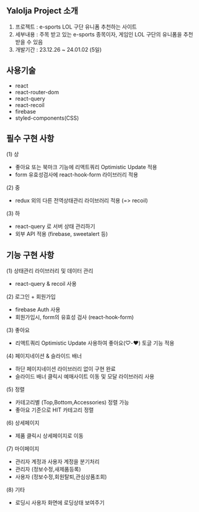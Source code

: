 Yalolja Project 소개    
-------  
1. 프로젝트 : e-sports LOL 구단 유니폼 추천하는 사이트
2. 세부내용 : 주목 받고 있는 e-sports 종목이자, 게임인 LOL 구단의 유니폼을 추천받을 수 있음
3. 개발기간 : 23.12.26 ~ 24.01.02 (5일)

사용기술
-------         
* react  
* react-router-dom  
* react-query  
* react-recoil  
* firebase  
* styled-components(CSS)  

필수 구현 사항 
-------  
(1) 상  
- 좋아요 또는 북마크 기능에 리액트쿼리 Optimistic Update 적용  
- form 유효성검사에 react-hook-form 라이브러리 적용  
  
(2) 중  
- redux 외의 다른 전역상태관리 라이브러리 적용 (=> recoil)  
  
(3) 하  
- react-query 로 서버 상태 관리하기  
- 외부 API 적용 (firebase, sweetalert 등)  

기능 구현 사항 
------- 
(1) 상태관리 라이브러리 및 데이터 관리  
- react-query & recoil 사용  
  
(2) 로그인 + 회원가입   
- firebase Auth 사용  
- 회원가입시, form의 유효성 검사 (react-hook-form)  
  
(3) 좋아요  
- 리액트쿼리 Optimistic Update 사용하여 좋아요(♡-♥) 토글 기능 적용    
  
(4) 페이지네이션 & 슬라이드 배너  
- 하단 페이지네이션 라이브러리 없이 구현 완료   
- 슬라이드 배너 클릭시 예매사이트 이동 및 모달 라이브러리 사용  
  
(5) 정렬  
- 카테고리별 (Top,Bottom,Accessories) 정렬 가능  
- 좋아요 기준으로 HIT 카테고리 정렬  
  
(6) 상세페이지  
- 제품 클릭시 상세페이지로 이동   

(7) 마이페이지  
- 관리자 계정과 사용자 계정을 분기처리  
- 관리자 (정보수정,새제품등록)  
- 사용자 (정보수정,회원탈퇴,관심상품조회)  

(8) 기타  
- 로딩시 사용자 화면에 로딩상태 보여주기    

